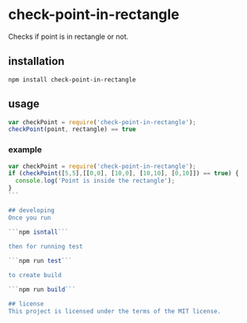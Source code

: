 # check-point-in-rectangle
Checks if point is in rectangle or not.
## installation

```
npm install check-point-in-rectangle
```

## usage
```javascript
var checkPoint = require('check-point-in-rectangle');
checkPoint(point, rectangle) == true
```
### example
````javascript
var checkPoint = require('check-point-in-rectangle');
if (checkPoint([5,5],[[0,0], [10,0], [10,10], [0,10]]) == true) {
  console.log('Point is inside the rectangle');
}
```
  
## developing
Once you run
 
```npm isntall```

then for running test 

```npm run test```

to create build

```npm run build```

## license
This project is licensed under the terms of the MIT license.

